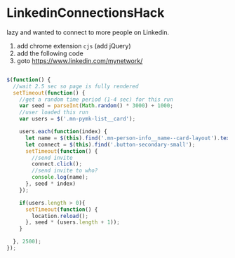 # LinkedinConnectionsHack

lazy and wanted to connect to more people on Linkedin.

1. add chrome extension `cjs` (add jQuery)
2. add the following code
3. goto https://www.linkedin.com/mynetwork/ 

```javascript

$(function() {
  //wait 2.5 sec so page is fully rendered
  setTimeout(function() {
    //get a random time period (1-4 sec) for this run
    var seed = parseInt(Math.random() * 3000) + 1000;
    //user loaded this run
    var users = $('.mn-pymk-list__card');

    users.each(function(index) {
      let name = $(this).find('.mn-person-info__name--card-layout').text();
      let connect = $(this).find('.button-secondary-small');
      setTimeout(function() {
      	//send invite
        connect.click();
        //send invite to who?
        console.log(name);
      }, seed * index)
    });

    if(users.length > 0){
      setTimeout(function() {
        location.reload();
      }, seed * (users.length + 1));    
    }

  }, 2500);
});

```

